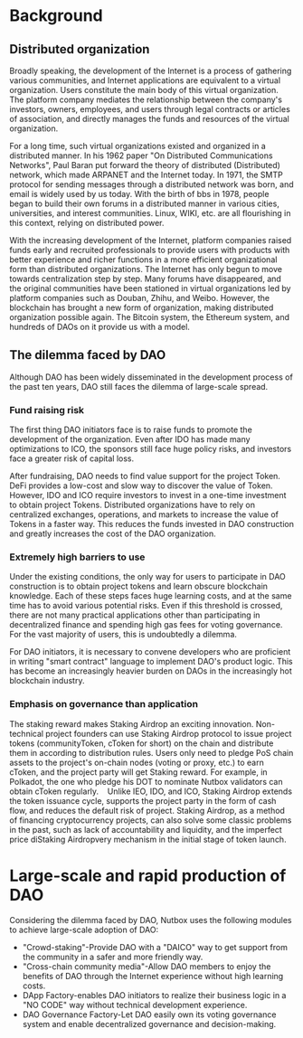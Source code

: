 # Background

## Distributed organization

Broadly speaking, the development of the Internet is a process of gathering various communities, and Internet applications are equivalent to a virtual organization. Users constitute the main body of this virtual organization. The platform company mediates the relationship between the company's investors, owners, employees, and users through legal contracts or articles of association, and directly manages the funds and resources of the virtual organization.

For a long time, such virtual organizations existed and organized in a distributed manner. In his 1962 paper "On Distributed Communications Networks", Paul Baran put forward the theory of distributed (Distributed) network, which made ARPANET and the Internet today. In 1971, the SMTP protocol for sending messages through a distributed network was born, and email is widely used by us today. With the birth of bbs in 1978, people began to build their own forums in a distributed manner in various cities, universities, and interest communities. Linux, WIKI, etc. are all flourishing in this context, relying on distributed power.

With the increasing development of the Internet, platform companies raised funds early and recruited professionals to provide users with products with better experience and richer functions in a more efficient organizational form than distributed organizations. The Internet has only begun to move towards centralization step by step. Many forums have disappeared, and the original communities have been stationed in virtual organizations led by platform companies such as Douban, Zhihu, and Weibo. However, the blockchain has brought a new form of organization, making distributed organization possible again. The Bitcoin system, the Ethereum system, and hundreds of DAOs on it provide us with a model. 

## The dilemma faced by DAO

Although DAO has been widely disseminated in the development process of the past ten years, DAO still faces the dilemma of large-scale spread.

### Fund raising risk

The first thing DAO initiators face is to raise funds to promote the development of the organization. Even after IDO has made many optimizations to ICO, the sponsors still face huge policy risks, and investors face a greater risk of capital loss.

After fundraising, DAO needs to find value support for the project Token. DeFi provides a low-cost and slow way to discover the value of Token. However, IDO and ICO require investors to invest in a one-time investment to obtain project Tokens. Distributed organizations have to rely on centralized exchanges, operations, and markets to increase the value of Tokens in a faster way. This reduces the funds invested in DAO construction and greatly increases the cost of the DAO organization.

### Extremely high barriers to use

Under the existing conditions, the only way for users to participate in DAO construction is to obtain project tokens and learn obscure blockchain knowledge. Each of these steps faces huge learning costs, and at the same time has to avoid various potential risks. Even if this threshold is crossed, there are not many practical applications other than participating in decentralized finance and spending high gas fees for voting governance. For the vast majority of users, this is undoubtedly a dilemma.

For DAO initiators, it is necessary to convene developers who are proficient in writing "smart contract" language to implement DAO's product logic. This has become an increasingly heavier burden on DAOs in the increasingly hot blockchain industry.

### Emphasis on governance than application

The staking reward makes Staking Airdrop an exciting innovation. Non-technical project founders can use Staking Airdrop protocol to issue project tokens (communityToken, cToken for short) on the chain and distribute them in according to distribution rules. Users only need to pledge PoS chain assets to the project's on-chain nodes (voting or proxy, etc.) to earn cToken, and the project party will get Staking reward. For example, in Polkadot, the one who pledge his DOT to nominate Nutbox validators can obtain cToken regularly.
  
Unlike IEO, IDO, and ICO, Staking Airdrop extends the token issuance cycle, supports the project party in the form of cash flow, and reduces the default risk of project. Staking Airdrop, as a method of financing cryptocurrency projects, can also solve some classic problems in the past, such as lack of accountability and liquidity, and the imperfect price diStaking Airdropvery mechanism in the initial stage of token launch.

# Large-scale and rapid production of DAO

Considering the dilemma faced by DAO, Nutbox uses the following modules to achieve large-scale adoption of DAO:

* "Crowd-staking"-Provide DAO with a "DAICO" way to get support from the community in a safer and more friendly way.
* "Cross-chain community media"-Allow DAO members to enjoy the benefits of DAO through the Internet experience without high learning costs.
* DApp Factory-enables DAO initiators to realize their business logic in a "NO CODE" way without technical development experience.
* DAO Governance Factory-Let DAO easily own its voting governance system and enable decentralized governance and decision-making. 
